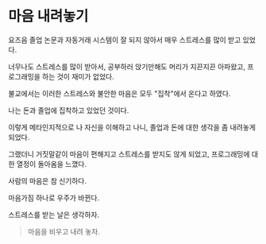 # 마음 내려놓기

요즈음 졸업 논문과 자동거래 시스템이 잘 되지 않아서 매우 스트레스를 많이 받고 있었다.

너무나도 스트레스를 많이 받아서, 공부하러 앉기만해도 머리가 지끈지끈 아파왔고, 프로그래밍을 하는 것이 재미가 없었다.

불교에서는 이러한 스트레스와 불안한 마음은 모두 "집착"에서 온다고 하였다.

나는 돈과 졸업에 집착하고 있었던 것이다.

이렇게 메타인지적으로 나 자신을 이해하고 나니, 졸업과 돈에 대한 생각을 좀 내려놓게 되었다.

그랬더니 거짓말같이 마음이 편해지고 스트레스를 받지도 않게 되었고, 프로그래밍에 대한 열정이 돌아옴을 느꼈다.

사람의 마음은 참 신기하다.

마음가짐 하나로 우주가 바뀐다.

스트레스를 받는 날은 생각하자.

> 마음을 비우고 내려 놓자.
